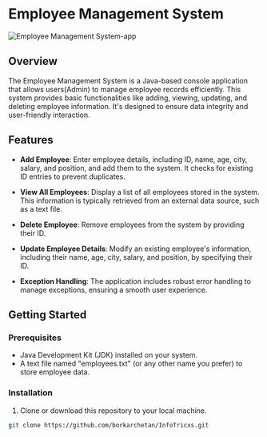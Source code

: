 # Employee Management System

![Employee Management System-app](https://github.com/borkarchetan/InfoTricxs/assets/103288625/6312857e-fdf7-45ee-b5e8-7bae349f9219)


## Overview

The Employee Management System is a Java-based console application that allows users(Admin) to manage employee records efficiently. This system provides basic functionalities like adding, viewing, updating, and deleting employee information. It's designed to ensure data integrity and user-friendly interaction.

## Features

- **Add Employee**: Enter employee details, including ID, name, age, city, salary, and position, and add them to the system. It checks for existing ID entries to prevent duplicates.

- **View All Employees**: Display a list of all employees stored in the system. This information is typically retrieved from an external data source, such as a text file.

- **Delete Employee**: Remove employees from the system by providing their ID.

- **Update Employee Details**: Modify an existing employee's information, including their name, age, city, salary, and position, by specifying their ID.

- **Exception Handling**: The application includes robust error handling to manage exceptions, ensuring a smooth user experience.

## Getting Started

### Prerequisites

- Java Development Kit (JDK) installed on your system.
- A text file named "employees.txt" (or any other name you prefer) to store employee data.

### Installation

1. Clone or download this repository to your local machine.

```bash
git clone https://github.com/borkarchetan/InfoTricxs.git
